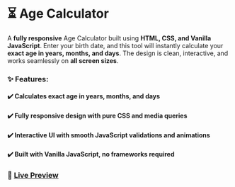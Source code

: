 # ⏳ Age Calculator  
A **fully responsive** Age Calculator built using **HTML, CSS, and Vanilla JavaScript**. Enter your birth date, and this tool will instantly calculate your **exact age in years, months, and days**. The design is clean, interactive, and works seamlessly on **all screen sizes**.  

### ✨ Features:  
#### ✔️ Calculates **exact age** in years, months, and days  
#### ✔️ Fully responsive design with **pure CSS and media queries**  
#### ✔️ Interactive UI with smooth **JavaScript validations and animations**  
#### ✔️ Built with **Vanilla JavaScript**, no frameworks required  

### 🔗 <a href="https://age-calculator-jade-pi.vercel.app/" target="_blank">Live Preview</a>
